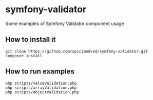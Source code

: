 # symfony-validator
Some examples of Symfony Validator component usage

## How to install it

```shell
git clone https://github.com/spicimedved/symfony-validator.git
composer install
```


## How to run examples

```shell
php scripts/valueValidation.php
php scripts/arrayValidation.php
php scripts/objectValidation.php
```
